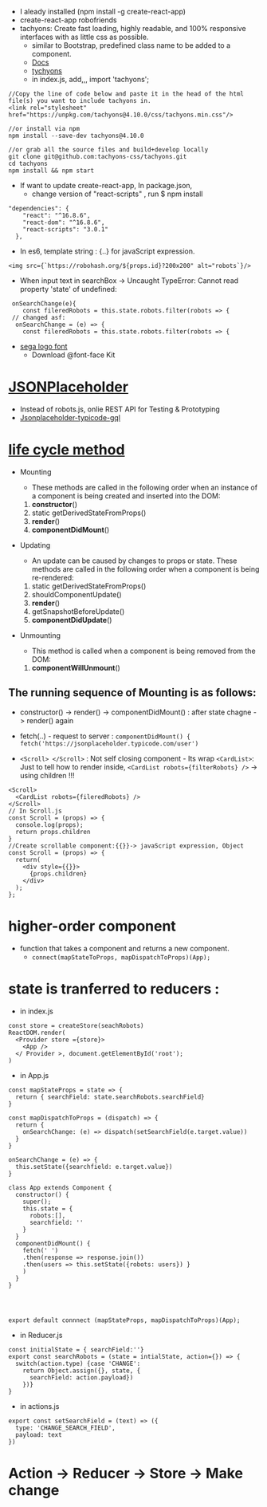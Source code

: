 * I aleady installed (npm install -g create-react-app)
* create-react-app robofriends
* tachyons: Create fast loading, highly readable, and 100% responsive interfaces with as little css as possible.
  * similar to  Bootstrap, predefined class name to be added to a component.
  * [Docs](http://tachyons.io/docs/)
  * [tychyons](http://tachyons.io/)
  * in index.js, add,,,  import 'tachyons';
```
//Copy the line of code below and paste it in the head of the html file(s) you want to include tachyons in.
<link rel="stylesheet" href="https://unpkg.com/tachyons@4.10.0/css/tachyons.min.css"/>

//or install via npm
npm install --save-dev tachyons@4.10.0

//or grab all the source files and build+develop locally
git clone git@github.com:tachyons-css/tachyons.git
cd tachyons
npm install && npm start
```
* If want to update create-react-app, In package.json, 
  * change version of "react-scripts" , run $ npm install 
```
"dependencies": {
    "react": "^16.8.6",
    "react-dom": "^16.8.6",
    "react-scripts": "3.0.1"
  },
```
* In es6, template string : {..} for javaScript expression.
```
<img src={`https://robohash.org/${props.id}?200x200" alt="robots`}/>
```
* When input text in searchBox -> Uncaught TypeError: Cannot read property 'state' of undefined:
```
 onSearchChange(e){
    const fileredRobots = this.state.robots.filter(robots => {
 // changed asf:
  onSearchChange = (e) => {
    const fileredRobots = this.state.robots.filter(robots => {     
```
* [sega logo font](https://www.cufonfonts.com/font/sega-logo-font)
  * Download @font-face Kit

# [JSONPlaceholder](https://jsonplaceholder.typicode.com) 
* Instead of robots.js, onlie REST API for Testing & Prototyping
* [Jsonplaceholder-typicode-gql](https://github.com/nvs2394/jsonplaceholder-typicode-gql)
  
# [life cycle method](https://reactjs.org/docs/react-component.html)
* Mounting
  * These methods are called in the following order when an instance of a component is being created and inserted into the DOM:

  1. **constructor**()
  2. static getDerivedStateFromProps()
  3. **render**()
  4. **componentDidMount**()

* Updating
  * An update can be caused by changes to props or state. These methods are called in the following order when a component is being re-rendered:

  1. static getDerivedStateFromProps()
  2. shouldComponentUpdate()
  3. **render**()
  4. getSnapshotBeforeUpdate()
  5. **componentDidUpdate**()

* Unmounting
  * This method is called when a component is being removed from the DOM:

  1. **componentWillUnmount**()
## The running sequence of Mounting is as follows:
* constructor() -> render() -> componentDidMount() : after state chagne -> render() again
* fetch(..) - request to server : `componentDidMount() {
    fetch('https://jsonplaceholder.typicode.com/user')`

* `<Scroll> </Scroll>` : Not self closing component - Its wrap `<CardList>`: Just to tell how to render inside, `<CardList robots={filterRobots} />` -> using children !!!
```
<Scroll>
  <CardList robots={fileredRobots} />
</Scroll>
// In Scroll.js
const Scroll = (props) => {
  console.log(props);
  return props.children
}
//Create scrollable component:{{}}-> javaScript expression, Object
const Scroll = (props) => {
  return(
    <div style={{}}>
      {props.children}
    </div>
  );
};

```
# higher-order component
* function that takes a component and returns a new component.
  * `connect(mapStateToProps, mapDispatchToProps)(App);`

# state is tranferred to reducers :

* in index.js
```
const store = createStore(seachRobots)
ReactDOM.render(
  <Provider store ={store}>
    <App />
  </ Provider >, document.getElementById('root');
)
```
* in App.js
```
const mapStateProps = state => {
  return { searchField: state.searchRobots.searchField}
}

const mapDispatchToProps = (dispatch) => {
  return {
    onSearchChange: (e) => dispatch(setSearchField(e.target.value))
  }
}

onSearchChange = (e) => {
  this.setState({searchfield: e.target.value})
}

class App extends Component {
  constructor() {
    super();
    this.state = {
      robots:[],
      searchfield: ''
    }
  }
  componentDidMount() {
    fetch(' ')
    .then(response => response.join())
    .then(users => this.setState({robots: users}) } 
    )
  }
}




export default connnect (mapStateProps, mapDispatchToProps)(App);
```
* in Reducer.js
```
const initialState = { searchField:''}
export const searchRobots = (state = intialState, action={}) => {
  switch(action.type) {case 'CHANGE':
    return Object.assign({}, state, {
      searchField: action.payload})
    })}
}
```
* in actions.js
```
export const setSearchField = (text) => ({
  type: 'CHANGE_SEARCH_FIELD',
  payload: text 
})
```

# Action -> Reducer -> Store -> Make change